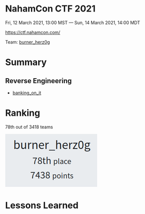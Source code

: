 # NahamCon CTF 2021
Fri, 12 March 2021, 13:00 MST — Sun, 14 March 2021, 14:00 MDT 

<https://ctf.nahamcon.com/>

Team: [burner_herz0g](https://ctftime.org/team/63292)

# Summary

## Reverse Engineering

* [banking_on_it](banking_on_it/)

# Ranking

78th out of 3418 teams

![](ranking.png)

# Lessons Learned

